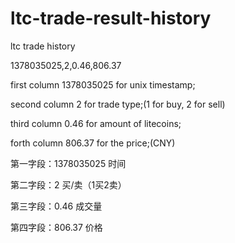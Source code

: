 ltc-trade-result-history
========================

ltc trade history

1378035025,2,0.46,806.37

first column 1378035025 for unix timestamp;

second column 2 for trade type;(1 for buy, 2 for sell)

third column 0.46 for amount of litecoins;

forth column 806.37 for the price;(CNY)

第一字段：1378035025 时间

第二字段：2 买/卖（1买2卖）

第三字段：0.46 成交量

第四字段：806.37 价格

